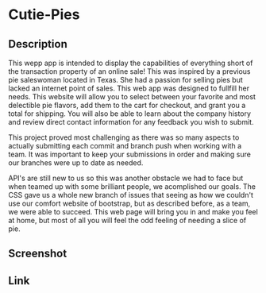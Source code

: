 # Cutie-Pies

## Description

This wepp app is intended to display the capabilities of everything short of the transaction property of an online sale! This was inspired by a previous pie saleswoman located in Texas. She had a passion for selling pies but lacked an internet point of sales. This web app was designed to fullfill her needs. This website will allow you to select between your favorite and most delectible pie flavors, add them to the cart for checkout, and grant you a total for shipping. You will also be able to learn about the company history and review direct contact information for any feedback you wish to submit.

This project proved most challenging as there was so many aspects to actually submitting each commit and branch push when working with a team. It was important to keep your submissions in order and making sure our branches were up to date as needed. 

API's are still new to us so this was another obstacle we had to face but when teamed up with some brilliant people, we acomplished our goals. The CSS gave us a whole new branch of issues that seeing as how we couldn't use our comfort website of bootstrap, but as described before, as a team, we were able to succeed. This web page will bring you in and make you feel at home, but most of all you will feel the odd feeling of needing a slice of pie.

## Screenshot

## Link 


